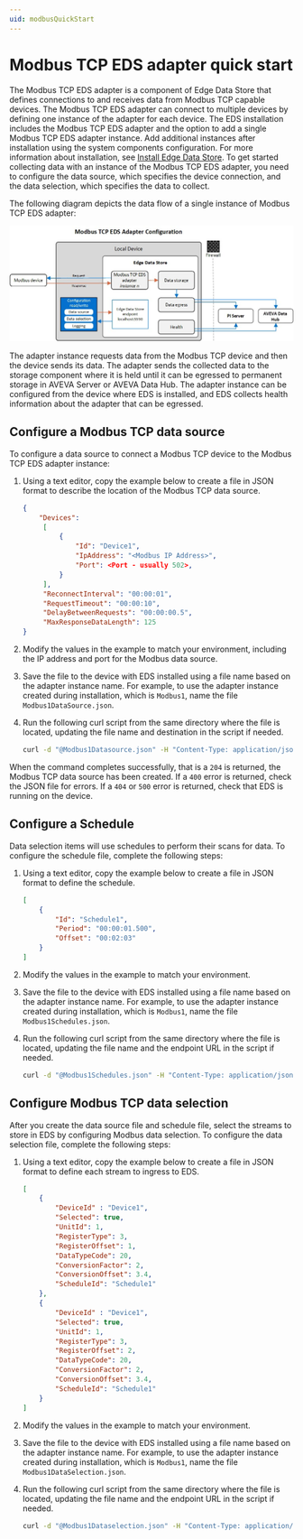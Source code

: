 ```yaml
---
uid: modbusQuickStart
---
```


# Modbus TCP EDS adapter quick start

The Modbus TCP EDS adapter is a component of Edge Data Store that defines connections to and receives data from Modbus TCP capable devices. The Modbus TCP EDS adapter can connect to multiple devices by defining one instance of the adapter for each device. The EDS installation includes the Modbus TCP EDS adapter and the option to add a single Modbus TCP EDS adapter instance. Add additional instances after installation using the system components configuration. For more information about installation, see [Install Edge Data Store](xref:InstallEdgeDataStore). To get started collecting data with an instance of the Modbus TCP EDS adapter, you need to configure the data source, which specifies the device connection, and the data selection, which specifies the data to collect.

The following diagram depicts the data flow of a single instance of Modbus TCP EDS adapter:

![Modbus TCP EDS](../../content/images/ModbusTCP.jpg "Modbus TCP EDS")

The adapter instance requests data from the Modbus TCP device and then the device sends its data. The adapter sends the collected data to the storage component where it is held until it can be egressed to permanent storage in AVEVA Server or AVEVA Data Hub. The adapter instance can be configured from the device where EDS is installed, and EDS collects health information about the adapter that can be egressed.

## Configure a Modbus TCP data source

To configure a data source to connect a Modbus TCP device to the Modbus TCP EDS adapter instance:

1. Using a text editor, copy the example below to create a file in JSON format to describe the location of the Modbus TCP data source.

   ```json
   {
       "Devices":
        [
            {
                "Id": "Device1",
                "IpAddress": "<Modbus IP Address>",
                "Port": <Port - usually 502>,
            }
        ],
        "ReconnectInterval": "00:00:01",
        "RequestTimeout": "00:00:10",
        "DelayBetweenRequests": "00:00:00.5",
        "MaxResponseDataLength": 125
   }
   ```

1. Modify the values in the example to match your environment, including the IP address and port for the Modbus data source.

1. Save the file to the device with EDS installed using a file name based on the adapter instance name. For example, to use the adapter instance created during installation, which is `Modbus1`, name the file `Modbus1DataSource.json`.

1. Run the following curl script from the same directory where the file is located, updating the file name and destination in the script if needed.

   ```bash
   curl -d "@Modbus1Datasource.json" -H "Content-Type: application/json" -X PUT http://localhost:5590/api/v1/configuration/Modbus1/Datasource
   ```

When the command completes successfully, that is a `204` is returned, the Modbus TCP data source has been created. If a `400` error is returned, check the JSON file for errors. If a `404` or `500` error is returned, check that EDS is running on the device.

## Configure a Schedule

Data selection items will use schedules to perform their scans for data. To configure the schedule file, complete the following steps:

1. Using a text editor, copy the example below to create a file in JSON format to define the schedule.

    ```json
    [
        {
            "Id": "Schedule1",
            "Period": "00:00:01.500",
            "Offset": "00:02:03"
        }
    ]
    ```

1. Modify the values in the example to match your environment.

1. Save the file to the device with EDS installed using a file name based on the adapter instance name. For example, to use the adapter instance created during installation, which is `Modbus1`, name the file `Modbus1Schedules.json`.

1. Run the following curl script from the same directory where the file is located, updating the file name and the endpoint URL in the script if needed.

   ```bash
   curl -d "@Modbus1Schedules.json" -H "Content-Type: application/json" -X PUT http://localhost:5590/api/v1/configuration/Modbus1/Schedules
   ```

## Configure Modbus TCP data selection

After you create the data source file and schedule file, select the streams to store in EDS by configuring Modbus data selection. To configure the data selection file, complete the following steps:

1. Using a text editor, copy the example below to create a file in JSON format to define each stream to ingress to EDS.

   ```json
   [
       {
           "DeviceId" : "Device1",
           "Selected": true,
           "UnitId": 1,
           "RegisterType": 3,
           "RegisterOffset": 1,
           "DataTypeCode": 20,
           "ConversionFactor": 2,
           "ConversionOffset": 3.4,
           "ScheduleId": "Schedule1"
       },
       {
           "DeviceId" : "Device1",
           "Selected": true,
           "UnitId": 1,
           "RegisterType": 3,
           "RegisterOffset": 2,
           "DataTypeCode": 20,
           "ConversionFactor": 2,
           "ConversionOffset": 3.4,
           "ScheduleId": "Schedule1"
       }
   ]
   ```

1. Modify the values in the example to match your environment.

1. Save the file to the device with EDS installed using a file name based on the adapter instance name. For example, to use the adapter instance created during installation, which is `Modbus1`, name the file `Modbus1DataSelection.json`.

1. Run the following curl script from the same directory where the file is located, updating the file name and the endpoint URL in the script if needed.

   ```bash
   curl -d "@Modbus1Dataselection.json" -H "Content-Type: application/json" -X PUT http://localhost:5590/api/v1/configuration/Modbus1/Dataselection
   ```

